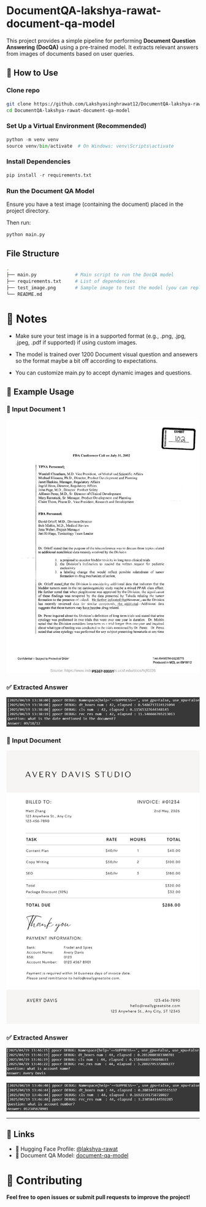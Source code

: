 # DocumentQA-lakshya-rawat-document-qa-model


This project provides a simple pipeline for performing **Document Question Answering (DocQA)** using a pre-trained model. It extracts relevant answers from images of documents based on user queries.

## 🚀 How to Use

### Clone repo
```bash
git clone https://github.com/Lakshyasinghrawat12/DocumentQA-lakshya-rawat-document-qa-model.git
cd DocumentQA-lakshya-rawat-document-qa-model
```

### Set Up a Virtual Environment (Recommended)

```python
python -m venv venv
source venv/bin/activate  # On Windows: venv\Scripts\activate
```

### Install Dependencies
```python
pip install -r requirements.txt
```

### Run the Document QA Model

Ensure you have a test image (containing the document) placed in the project directory.

Then run:
```python
python main.py

```

## File Structure

```bash
.
├── main.py              # Main script to run the DocQA model
├── requirements.txt     # List of dependencies
├── test_image.png       # Sample image to test the model (you can replace it)
└── README.md
```


# 📝 Notes

- Make sure your test image is in a supported format (e.g., .png, .jpg, .jpeg, .pdf if supported) if using custom images.

- The model is trained over 1200 Document visual question and ansewers so the format maybe a bit off according to expectations.

- You can customize main.py to accept dynamic images and questions.


## 📝 Example Usage

### 📄 Input Document 1
![Input Document](assets/test_image1.jpg)

### ✅ Extracted Answer
![Model Output](assets/model_output1.png)


### 📄 Input Document
![Input Document](assets/test_image2.jpeg)

### ✅ Extracted Answer
![Model Output](assets/model_output2_1.png)

![Model Output](assets/model_output2_2.png)



---

## 🔗 Links

- 🤗 Hugging Face Profile: [@lakshya-rawat](https://huggingface.co/lakshya-rawat)
- 🤗 Document QA Model: [document-qa-model](https://huggingface.co/lakshya-rawat/document-qa-model)



# 🤝 Contributing

**Feel free to open issues or submit pull requests to improve the project!**
